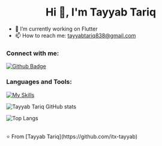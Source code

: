  <h1 align="center">Hi 👋, I'm Tayyab Tariq</h1>

- 🔭 I’m currently working on Flutter
- 📫 How to reach me: tayyabtariq838@gmail.com
  
### Connect with me:
<div id="badges">
  <a href="https://github.com/itx-tayyab">
    <img src="https://img.shields.io/badge/Github-white?style=for-the-badge&logo=Github&logoColor=black" alt="Github Badge"/>
  </a>
</div>

### Languages and Tools:
[![My Skills](https://skillicons.dev/icons?i=flutter,dart,firebase,github,git,postman&perline=5)](https://skillicons.dev)

![Tayyab Tariq GitHub stats](https://github-readme-stats.vercel.app/api?username=itx-tayyab&show_icons=true&theme=dark)

![Top Langs](https://github-readme-stats.vercel.app/api/top-langs/?username=itx-tayyab&theme=dark)


<br>
⭐️ From [Tayyab Tariq](https://github.com/itx-tayyab)
